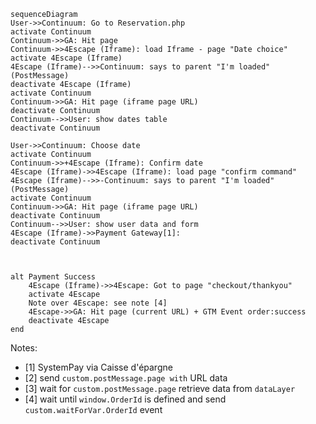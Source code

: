 ```mermaid
sequenceDiagram
User->>Continuum: Go to Reservation.php
activate Continuum
Continuum->>GA: Hit page
Continuum->>4Escape (Iframe): load Iframe - page "Date choice"
activate 4Escape (Iframe)
4Escape (Iframe)-->>Continuum: says to parent "I'm loaded" (PostMessage)
deactivate 4Escape (Iframe)
activate Continuum
Continuum->>GA: Hit page (iframe page URL)
deactivate Continuum
Continuum-->>User: show dates table
deactivate Continuum

User->>Continuum: Choose date 
activate Continuum
Continuum->>+4Escape (Iframe): Confirm date
4Escape (Iframe)->>4Escape (Iframe): load page "confirm command"
4Escape (Iframe)-->>-Continuum: says to parent "I'm loaded" (PostMessage)
activate Continuum
Continuum->>GA: Hit page (iframe page URL)
deactivate Continuum
Continuum-->>User: show user data and form
4Escape (Iframe)->>Payment Gateway[1]: 
deactivate Continuum



alt Payment Success
	4Escape (Iframe)->>4Escape: Got to page "checkout/thankyou"
	activate 4Escape
	Note over 4Escape: see note [4]
	4Escape->>GA: Hit page (current URL) + GTM Event order:success
	deactivate 4Escape
end
```

Notes:
* [1] SystemPay via Caisse d'épargne
* [2] send `custom.postMessage.page with` URL data
* [3] wait for `custom.postMessage.page` retrieve data from `dataLayer`
* [4] wait until `window.OrderId` is defined  and send `custom.waitForVar.OrderId` event
<!--stackedit_data:
eyJoaXN0b3J5IjpbLTExMzc5NjAxNDUsMTkyNTMyNjIzOCw5Nj
I5OTkxNTEsLTE5NTk2MDI4MzJdfQ==
-->